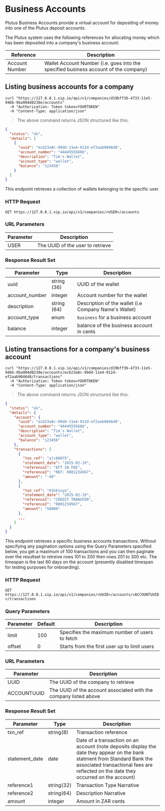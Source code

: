 # Business Accounts

Plutus Business Accounts provide a virtual account for depositing of money into one of the Plutus deposit accounts.

The Plutus system uses the following references for allocating money which has been deposited into a company's business account:

Reference|Description
---------|----------
Account Number|Wallet Account Number (i.e. goes into the specified business account of the company)

## Listing business accounts for a company

```shell
curl "https://127.0.0.1.xip.io/api/v1/companies/d19bff36-4733-11e5-946b-9ba904d8238e/accounts"
  -H "Authorization: Token token=YOURTOKEN"
  -H "Content-Type: application/json"
```

> The above command returns JSON structured like this:

```json
{
  "status": "ok",
  "details": [
    {
      "uuid": "ecb23a8c-99dd-11e4-912d-ef2aab9046d8",
      "account_number": "44445555666",
      "description": "Tim's Wallet",
      "account_type": "wallet",
      "balance": "123456"
    }
  ]
}
```

This endpoint retrieves a collection of wallets belonging to the specific user.

### HTTP Request

`GET https://127.0.0.1.xip.io/api/v1/companies/<USER>/accounts`

### URL Parameters

Parameter | Description
--------- | -----------
USER | The UUID of the user to retrieve

### Response Result Set

Parameter | Type | Description
--------- | ---- | -----------
uuid | string (36) | UUID of the wallet
account_number | integer | Account number for the wallet
description | string (64) | Description of the wallet (i.e Company Name's Wallet)
account_type | enum | `business` for a business account
balance | integer | balance of the business account in cents

## Listing transactions for a company's business account

```shell
curl "https://127.0.0.1.xip.io/api/v1/companies/d19bff36-4733-11e5-946b-9ba904d8238e/accounts/ecb23a8c-99dd-11e4-912d-ef2aab9046d8/transactions"
  -H "Authorization: Token token=YOURTOKEN"
  -H "Content-Type: application/json"
```

> The above command returns JSON structured like this:

```json
{
  "status": "ok",
  "details": {
    "account": {
      "uuid": "ecb23a8c-99dd-11e4-912d-ef2aab9046d8",
      "account_number": "44445555666",
      "description": "Tim's Wallet",
      "account_type": "wallet",
      "balance": "123456"
    },
    "transactions": [
      {
        "txn_ref": "alc80075",
        "statement_date": "2015-02-19",
        "reference1": "EFT IN FEE",
        "reference2": "REF: 0801234567",
        "amount": "-90"
      },
      {
        "txn_ref": "61hk1xyo",
        "statement_date": "2015-02-19",
        "reference1": "CREDIT TRANSFER",
        "reference2": "0801234567",
        "amount": "50000"
      },
      ...
    ]
  }
}
```

This endpoint retrieves a specific business accounts transactions.  Without specifying any pagination
options using the Query Parameters specified below, you get a maximum  of 100 transactions and you can
then paginate over the resultset to retreive rows 101 to 200 then rows 201 to 300 etc.  The timespan
is the last 60 days on the account (presently disabled timespan for testing purposes for onboarding).

### HTTP Request

`GET https://127.0.0.1.xip.io/api/v1/companies/<UUID>/accounts/<ACCOUNTUUID>/transactions`

### Query Parameters

Parameter | Default | Description
--------- | ------- | -----------
limit | 100 | Specifies the maximum number of users to fetch
offset | 0 | Starts from the first user up to limit users

### URL Parameters

Parameter | Description
--------- | -----------
UUID | The UUID of the company to retrieve
ACCOUNTUUID | The UUID of the account associated with the company listed above

### Response Result Set

Parameter | Type | Description
--------- | ---- | -----------
txn_ref | string(8) | Transaction reference
statement_date | date | Date of a transaction on an account (note deposits display the date they appear on the bank statment from Standard Bank the associated transactional fees are reflected on the date they occurred on the account)
reference1 | string(32) | Transaction Type Narrative
reference2 | string(64) | Description Narrative
amount | integer | Amount in ZAR cents
